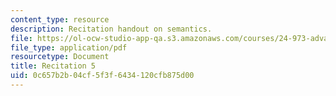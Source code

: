 ```yaml
---
content_type: resource
description: Recitation handout on semantics.
file: https://ol-ocw-studio-app-qa.s3.amazonaws.com/courses/24-973-advanced-semantics-spring-2009/0c657b2b04cf5f3f6434120cfb875d00_MIT24_973s09_rec05.pdf
file_type: application/pdf
resourcetype: Document
title: Recitation 5
uid: 0c657b2b-04cf-5f3f-6434-120cfb875d00
---
```

